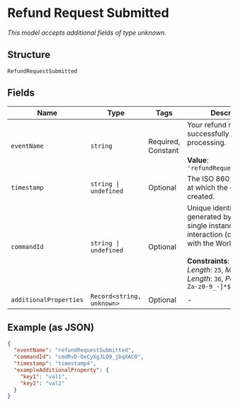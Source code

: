 
# Refund Request Submitted

*This model accepts additional fields of type unknown.*

## Structure

`RefundRequestSubmitted`

## Fields

| Name | Type | Tags | Description |
|  --- | --- | --- | --- |
| `eventName` | `string` | Required, Constant | Your refund request was successfully sent for processing.<br><br>**Value**: `'refundRequestSubmitted'` |
| `timestamp` | `string \| undefined` | Optional | The ISO 8601 date-time at which the event was created. |
| `commandId` | `string \| undefined` | Optional | Unique identifier generated by us for a single instance of an interaction (command) with the Worldpay API.<br><br>**Constraints**: *Minimum Length*: `25`, *Maximum Length*: `36`, *Pattern*: `^[A-Za-z0-9_-]*$` |
| `additionalProperties` | `Record<string, unknown>` | Optional | - |

## Example (as JSON)

```json
{
  "eventName": "refundRequestSubmitted",
  "commandId": "cmdRvD-OxCyXgJLQ9_jbqXAC0",
  "timestamp": "timestamp4",
  "exampleAdditionalProperty": {
    "key1": "val1",
    "key2": "val2"
  }
}
```

